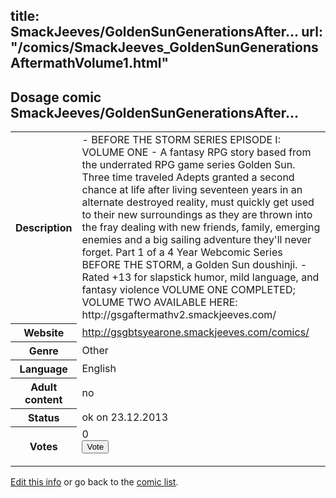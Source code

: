 title: SmackJeeves/GoldenSunGenerationsAfter...
url: "/comics/SmackJeeves_GoldenSunGenerationsAftermathVolume1.html"
---
Dosage comic SmackJeeves/GoldenSunGenerationsAfter...
-----------------------------------------

<p id="msg"></p>
<script type="text/javascript">
if (window.location.search === '?edit_info_mail=sent_ok') {
  var elem = document.getElementById("msg");
  elem.innerHTML = 'Edited information sucessfully sent for review, which is usually done daily. Thanks!';
  elem.className = 'ok';
}
</script>
<table class="comicinfo">
<tr>
<th>Description</th><td>- BEFORE THE STORM SERIES EPISODE I: VOLUME ONE - A fantasy RPG story based from the underrated RPG game series Golden Sun. Three time traveled Adepts granted a second chance at life after living seventeen years in an alternate destroyed reality, must quickly get used to their new surroundings as they are thrown into the fray dealing with new friends, family, emerging enemies and a big sailing adventure they'll never forget. Part 1 of a 4 Year Webcomic Series BEFORE THE STORM, a Golden Sun doushinji. - Rated +13 for slapstick humor, mild language, and fantasy violence VOLUME ONE COMPLETED; VOLUME TWO AVAILABLE HERE: http://gsgaftermathv2.smackjeeves.com/</td>
</tr>
<tr>
<th>Website</th><td><a href="http://gsgbtsyearone.smackjeeves.com/comics/">http://gsgbtsyearone.smackjeeves.com/comics/</a></td>
</tr>
<tr>
<th>Genre</th><td>Other</td>
</tr>
<tr>
<th>Language</th><td>English</td>
</tr>
<tr>
<th>Adult content</th><td>no</td>
</tr>
<tr>
<th>Status</th><td>ok on 23.12.2013</td>
</tr>
<tr>
<th>Votes</th><td>0
<form action="http://gaecounter.appspot.com/count/" method="POST">
<input name="name" type="hidden" value="SmackJeeves_GoldenSunGenerationsAftermathVolume1"/>
<input name="uid" type="hidden" id="voteuid" value=""/>
<input type="submit" value="Vote"/>
</form>
</td>
</tr>
</table>
<script type="text/javascript">
var ua = navigator.userAgent;
document.getElementById("voteuid").value = ua.replace(/[^a-zA-Z0-9\._:]/g , "_");;
</script>

[Edit this info](SmackJeeves_GoldenSunGenerationsAftermathVolume1_edit.html) or go back to the [comic list](../comic-index.html).
